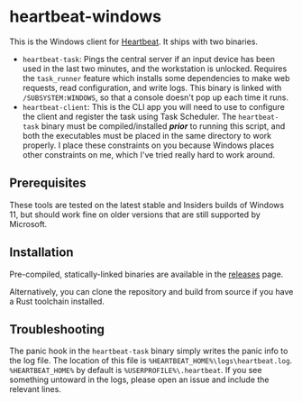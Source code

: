 # heartbeat-windows

This is the Windows client for [Heartbeat](https://github.com/lmaotrigine/heartbeat). It
ships with two binaries.

- `heartbeat-task`: Pings the central server if an input device has been used in the
  last two minutes, and the workstation is unlocked. Requires the `task_runner` feature
  which installs some dependencies to make web requests, read configuration, and write
  logs. This binary is linked with `/SUBSYSTEM:WINDOWS`, so that a console doesn't pop
  up each time it runs.
- `heartbeat-client`: This is the CLI app you will need to use to configure the client and
  register the task using Task Scheduler. The `heartbeat-task` binary must be
  compiled/installed ***prior*** to running this script, and both the executables
  must be placed in the same directory to work properly. I place these constraints
  on you because Windows places other constraints on me, which I've tried really
  hard to work around.

## Prerequisites

These tools are tested on the latest stable and Insiders builds of Windows 11, but
should work fine on older versions that are still supported by Microsoft.

## Installation

Pre-compiled, statically-linked binaries are available in the
[releases](https://github.com/lmaotrigine/heartbeat-windows/releases) page.

Alternatively, you can clone the repository and build from source if you have a Rust
toolchain installed.

## Troubleshooting

The panic hook in the `heartbeat-task` binary simply writes the panic info to the log file. The
location of this file is `%HEARTBEAT_HOME%\logs\heartbeat.log`. `%HEARTBEAT_HOME%` by default
is `%USERPROFILE%\.heartbeat`. If you see something untoward in the logs, please open an
issue and include the relevant lines.

